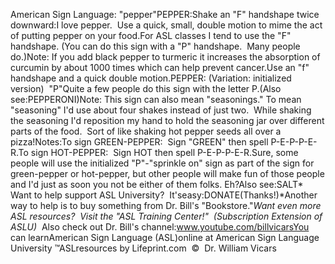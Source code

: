 American Sign Language: 
		"pepper"PEPPER:Shake an "F" handshape twice downward:I love pepper. 
  Use a quick, small, double motion to mime the act of putting pepper on your
  food.For ASL classes I tend to use the "F" handshape. (You can do this sign with 
	a "P" handshape.  Many people do.)Note: If you add black pepper to turmeric it increases the absorption of 
curcumin by about 1000 times which can help prevent cancer.Use an "f" handshape and a quick double motion.PEPPER: (Variation: initialized version)  "P"Quite a few people do this sign with the letter P.(Also see:PEPPERONI)Note: This sign can also mean "seasonings." To mean
  "seasoning" I'd use about four shakes instead of just two. 
  While shaking the seasoning I'd reposition my hand to hold the seasoning jar
  over different parts of the food.  Sort of like shaking hot pepper seeds
  all over a pizza!Notes:To sign
GREEN-PEPPER:  Sign "GREEN" then spell P-E-P-P-E-R.To sign
HOT-PEPPER:  Sign HOT then spell P-E-P-P-E-R.Sure, some people will use the initialized "P"-"sprinkle on" sign as part of the 
sign for green-pepper or hot-pepper, but other people will make fun of those 
people and I'd just as soon you not be either of them folks. Eh?Also see:SALT* 
Want to help support ASL University?  It'seasy:DONATE(Thanks!)*Another way to help is to buy something from Dr. Bill's "Bookstore."*Want even more ASL resources?  Visit the "ASL Training Center!"  (Subscription 
Extension of ASLU)*  Also check out Dr. Bill's channel:www.youtube.com/billvicarsYou can learnAmerican Sign Language (ASL)online at American Sign Language University ™ASLresources by Lifeprint.com  ©  Dr. William Vicars